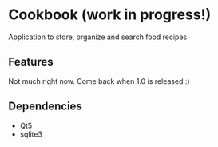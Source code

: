 # Cookbook (work in progress!)

Application to store, organize and search food recipes.

## Features

Not much right now. Come back when 1.0 is released :)

## Dependencies

- Qt5
- sqlite3
